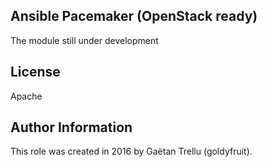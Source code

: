 ## Ansible Pacemaker (OpenStack ready)

The module still under development

## License
Apache

## Author Information
This role was created in 2016 by Gaëtan Trellu (goldyfruit).

